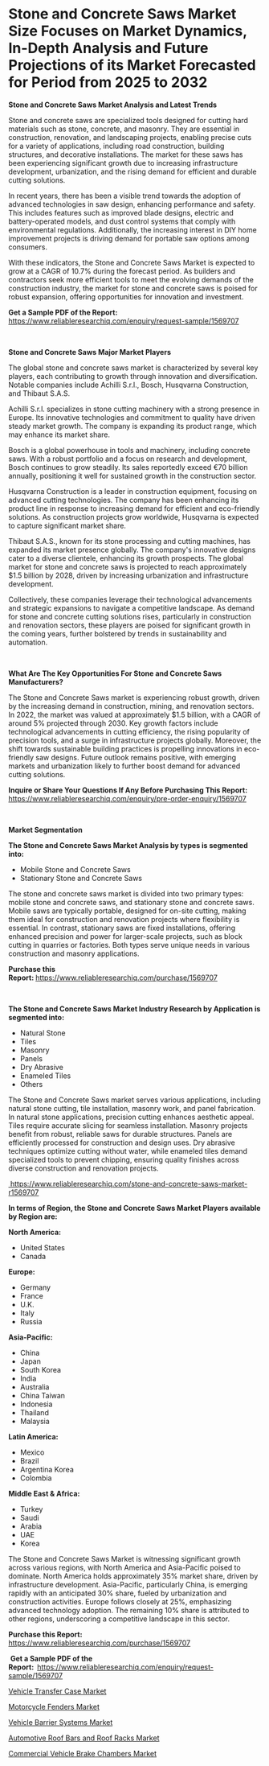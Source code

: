 <p><h1>Stone and Concrete Saws Market Size Focuses on Market Dynamics, In-Depth Analysis and Future Projections of its Market Forecasted for Period from 2025 to 2032</h1></p><p><strong>Stone and Concrete Saws Market Analysis and Latest Trends</strong></p>
<p><p>Stone and concrete saws are specialized tools designed for cutting hard materials such as stone, concrete, and masonry. They are essential in construction, renovation, and landscaping projects, enabling precise cuts for a variety of applications, including road construction, building structures, and decorative installations. The market for these saws has been experiencing significant growth due to increasing infrastructure development, urbanization, and the rising demand for efficient and durable cutting solutions.</p><p>In recent years, there has been a visible trend towards the adoption of advanced technologies in saw design, enhancing performance and safety. This includes features such as improved blade designs, electric and battery-operated models, and dust control systems that comply with environmental regulations. Additionally, the increasing interest in DIY home improvement projects is driving demand for portable saw options among consumers.</p><p>With these indicators, the Stone and Concrete Saws Market is expected to grow at a CAGR of 10.7% during the forecast period. As builders and contractors seek more efficient tools to meet the evolving demands of the construction industry, the market for stone and concrete saws is poised for robust expansion, offering opportunities for innovation and investment.</p></p>
<p><strong>Get a Sample PDF of the Report:&nbsp;</strong> <a href="https://www.reliableresearchiq.com/enquiry/request-sample/1569707?utm_campaign=1123&utm_medium=2&utm_source=Github&utm_content=ia&utm_term=25032025&utm_id=stone-and-concrete-saws">https://www.reliableresearchiq.com/enquiry/request-sample/1569707</a></p>
<p>&nbsp;</p>
<p><strong>Stone and Concrete Saws Major Market Players</strong></p>
<p><p>The global stone and concrete saws market is characterized by several key players, each contributing to growth through innovation and diversification. Notable companies include Achilli S.r.l., Bosch, Husqvarna Construction, and Thibaut S.A.S.</p><p>Achilli S.r.l. specializes in stone cutting machinery with a strong presence in Europe. Its innovative technologies and commitment to quality have driven steady market growth. The company is expanding its product range, which may enhance its market share.</p><p>Bosch is a global powerhouse in tools and machinery, including concrete saws. With a robust portfolio and a focus on research and development, Bosch continues to grow steadily. Its sales reportedly exceed €70 billion annually, positioning it well for sustained growth in the construction sector.</p><p>Husqvarna Construction is a leader in construction equipment, focusing on advanced cutting technologies. The company has been enhancing its product line in response to increasing demand for efficient and eco-friendly solutions. As construction projects grow worldwide, Husqvarna is expected to capture significant market share.</p><p>Thibaut S.A.S., known for its stone processing and cutting machines, has expanded its market presence globally. The company's innovative designs cater to a diverse clientele, enhancing its growth prospects. The global market for stone and concrete saws is projected to reach approximately $1.5 billion by 2028, driven by increasing urbanization and infrastructure development.</p><p>Collectively, these companies leverage their technological advancements and strategic expansions to navigate a competitive landscape. As demand for stone and concrete cutting solutions rises, particularly in construction and renovation sectors, these players are poised for significant growth in the coming years, further bolstered by trends in sustainability and automation.</p></p>
<p>&nbsp;</p>
<p><strong>What Are The Key Opportunities For Stone and Concrete Saws Manufacturers?</strong></p>
<p><p>The Stone and Concrete Saws market is experiencing robust growth, driven by the increasing demand in construction, mining, and renovation sectors. In 2022, the market was valued at approximately $1.5 billion, with a CAGR of around 5% projected through 2030. Key growth factors include technological advancements in cutting efficiency, the rising popularity of precision tools, and a surge in infrastructure projects globally. Moreover, the shift towards sustainable building practices is propelling innovations in eco-friendly saw designs. Future outlook remains positive, with emerging markets and urbanization likely to further boost demand for advanced cutting solutions.</p></p>
<p><strong>Inquire or Share Your Questions If Any Before Purchasing This Report:</strong> <a href="https://www.reliableresearchiq.com/enquiry/pre-order-enquiry/1569707?utm_campaign=1123&utm_medium=2&utm_source=Github&utm_content=ia&utm_term=25032025&utm_id=stone-and-concrete-saws">https://www.reliableresearchiq.com/enquiry/pre-order-enquiry/1569707</a></p>
<p>&nbsp;</p>
<p><strong>Market Segmentation</strong></p>
<p><strong>The Stone and Concrete Saws Market Analysis by types is segmented into:</strong></p>
<p><ul><li>Mobile Stone and Concrete Saws</li><li>Stationary Stone and Concrete Saws</li></ul></p>
<p><p>The stone and concrete saws market is divided into two primary types: mobile stone and concrete saws, and stationary stone and concrete saws. Mobile saws are typically portable, designed for on-site cutting, making them ideal for construction and renovation projects where flexibility is essential. In contrast, stationary saws are fixed installations, offering enhanced precision and power for larger-scale projects, such as block cutting in quarries or factories. Both types serve unique needs in various construction and masonry applications.</p></p>
<p><strong>Purchase this Report:&nbsp;</strong><a href="https://www.reliableresearchiq.com/purchase/1569707?utm_campaign=1123&utm_medium=2&utm_source=Github&utm_content=ia&utm_term=25032025&utm_id=stone-and-concrete-saws">https://www.reliableresearchiq.com/purchase/1569707</a></p>
<p>&nbsp;</p>
<p><strong>The Stone and Concrete Saws Market Industry Research by Application is segmented into:</strong></p>
<p><ul><li>Natural Stone</li><li>Tiles</li><li>Masonry</li><li>Panels</li><li>Dry Abrasive</li><li>Enameled Tiles</li><li>Others</li></ul></p>
<p><p>The Stone and Concrete Saws market serves various applications, including natural stone cutting, tile installation, masonry work, and panel fabrication. In natural stone applications, precision cutting enhances aesthetic appeal. Tiles require accurate slicing for seamless installation. Masonry projects benefit from robust, reliable saws for durable structures. Panels are efficiently processed for construction and design uses. Dry abrasive techniques optimize cutting without water, while enameled tiles demand specialized tools to prevent chipping, ensuring quality finishes across diverse construction and renovation projects.</p></p>
<p><a href="https://www.reliableresearchiq.com/stone-and-concrete-saws-market-r1569707?utm_campaign=1123&utm_medium=2&utm_source=Github&utm_content=ia&utm_term=25032025&utm_id=stone-and-concrete-saws">&nbsp;https://www.reliableresearchiq.com/stone-and-concrete-saws-market-r1569707</a></p>
<p><strong>In terms of Region, the Stone and Concrete Saws Market Players available by Region are:</strong></p>
<p>
    <p> <strong> North America: </strong>
        <ul>
            <li>United States</li>
            <li>Canada</li>
        </ul>
        </p> 
    <p> <strong> Europe: </strong>
        <ul>
            <li>Germany</li>
            <li>France</li>
            <li>U.K.</li>
            <li>Italy</li>
            <li>Russia</li>
        </ul>
        </p> 
    <p> <strong> Asia-Pacific: </strong>
        <ul>
            <li>China</li>
            <li>Japan</li>
            <li>South Korea</li>
            <li>India</li>
            <li>Australia</li>
            <li>China Taiwan</li>
            <li>Indonesia</li>
            <li>Thailand</li>
            <li>Malaysia</li>
        </ul>
        </p> 
    <p> <strong> Latin America: </strong>
        <ul>
            <li>Mexico</li>
            <li>Brazil</li>
            <li>Argentina Korea</li>
            <li>Colombia</li>
        </ul>
        </p> 
    <p> <strong> Middle East & Africa: </strong>
        <ul>
            <li>Turkey</li>
            <li>Saudi</li>
            <li>Arabia</li>
            <li>UAE</li>
            <li>Korea</li>
        </ul>
    </p>
    </p>
<p><p>The Stone and Concrete Saws Market is witnessing significant growth across various regions, with North America and Asia-Pacific poised to dominate. North America holds approximately 35% market share, driven by infrastructure development. Asia-Pacific, particularly China, is emerging rapidly with an anticipated 30% share, fueled by urbanization and construction activities. Europe follows closely at 25%, emphasizing advanced technology adoption. The remaining 10% share is attributed to other regions, underscoring a competitive landscape in this sector.</p></p>
<p><strong>Purchase this Report: </strong><a href="https://www.reliableresearchiq.com/purchase/1569707?utm_campaign=1123&utm_medium=2&utm_source=Github&utm_content=ia&utm_term=25032025&utm_id=stone-and-concrete-saws">https://www.reliableresearchiq.com/purchase/1569707</a></p>
<p>&nbsp;<strong>Get a Sample PDF of the Report:&nbsp;&nbsp;</strong><a href="https://www.reliableresearchiq.com/enquiry/request-sample/1569707?utm_campaign=1123&utm_medium=2&utm_source=Github&utm_content=ia&utm_term=25032025&utm_id=stone-and-concrete-saws">https://www.reliableresearchiq.com/enquiry/request-sample/1569707</a></p>
<p><strong></strong></p>
<p><p><a href="https://github.com/buenayankobl/Market-Research-Report-List-1/blob/main/vehicle-transfer-case-market.md?utm_campaign=1123&utm_medium=2&utm_source=Github&utm_content=ia&utm_term=25032025&utm_id=stone-and-concrete-saws">Vehicle Transfer Case Market</a></p><p><a href="https://github.com/omduthkevork/Market-Research-Report-List-1/blob/main/motorcycle-fenders-market.md?utm_campaign=1123&utm_medium=2&utm_source=Github&utm_content=ia&utm_term=25032025&utm_id=stone-and-concrete-saws">Motorcycle Fenders Market</a></p><p><a href="https://github.com/rakowpleetj1/Market-Research-Report-List-1/blob/main/vehicle-barrier-systems-market.md?utm_campaign=1123&utm_medium=2&utm_source=Github&utm_content=ia&utm_term=25032025&utm_id=stone-and-concrete-saws">Vehicle Barrier Systems Market</a></p><p><a href="https://github.com/mcveathuane2/Market-Research-Report-List-1/blob/main/automotive-roof-bars-and-roof-racks-market.md?utm_campaign=1123&utm_medium=2&utm_source=Github&utm_content=ia&utm_term=25032025&utm_id=stone-and-concrete-saws">Automotive Roof Bars and Roof Racks Market</a></p><p><a href="https://github.com/laingragle95/Market-Research-Report-List-1/blob/main/commercial-vehicle-brake-chambers-market.md?utm_campaign=1123&utm_medium=2&utm_source=Github&utm_content=ia&utm_term=25032025&utm_id=stone-and-concrete-saws">Commercial Vehicle Brake Chambers Market</a></p></p>